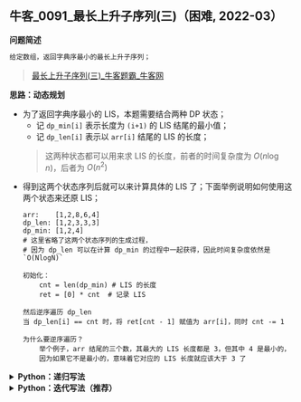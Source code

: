 ## 牛客_0091_最长上升子序列(三)（困难, 2022-03）
<!--info
tags: [DP]
source: 牛客
level: 困难
number: 0091
name: 最长上升子序列(三)
companies:
- 字节
- 百度
-->

<summary><b>问题简述</b></summary>

```txt
给定数组，返回字典序最小的最长上升子序列；
```
> [最长上升子序列(三)_牛客题霸_牛客网](https://www.nowcoder.com/practice/9cf027bf54714ad889d4f30ff0ae5481)

<!-- 
<details><summary><b>详细描述</b></summary>

```txt
```

</details>
-->


<!-- <div align="center"><img src="../../../_assets/xxx.png" height="300" /></div> -->

<summary><b>思路：动态规划</b></summary>

- 为了返回字典序最小的 LIS，本题需要结合两种 DP 状态；
    - 记 `dp_min[i]` 表示长度为 `(i+1)` 的 LIS 结尾的最小值；
    - 记 `dp_len[i]` 表示以 `arr[i]` 结尾的 LIS 的长度；
    > 这两种状态都可以用来求 LIS 的长度，前者的时间复杂度为 $O(n\log n)$，后者为 $O(n^2)$
- 得到这两个状态序列后就可以来计算具体的 LIS 了；下面举例说明如何使用这两个状态来还原 LIS；
    ```
    arr:    [1,2,8,6,4]
    dp_len: [1,2,3,3,3]
    dp_min: [1,2,4]
    # 这里省略了这两个状态序列的生成过程，
    # 因为 dp_len 可以在计算 dp_min 的过程中一起获得，因此时间复杂度依然是 `O(NlogN)`

    初始化：
        cnt = len(dp_min) # LIS 的长度
        ret = [0] * cnt  # 记录 LIS

    然后逆序遍历 dp_len
    当 dp_len[i] == cnt 时，将 ret[cnt - 1] 赋值为 arr[i]，同时 cnt -= 1

    为什么要逆序遍历？
        举个例子，arr 结尾的三个数，其最大的 LIS 长度都是 3，但其中 4 是最小的，
        因为如果它不是最小的，意味着它对应的 LIS 长度就应该大于 3 了
    ```

<details><summary><b>Python：递归写法</b></summary>

```python
class Solution:
    def LIS(self, arr: List[int]) -> List[int]:
        if not arr: return []
        
        import sys
        from bisect import bisect_left
        sys.setrecursionlimit(1000000)
        
        dp_min = []  # dp_min[i] 表示长度为 (i+1) 的 LIS 结尾的最小值
        dp_len = []  # dp_len[i] 表示以 arr[i] 结尾的 LIS 的长度

        def dfs(i):
            if i == 0:
                dp_min.append(arr[0])
                dp_len.append(1)
                return 
            
            dfs(i - 1)
            
            if arr[i] > dp_min[-1]:
                dp_min.append(arr[i])
                dp_len.append(len(dp_min))
            else:
                idx = bisect_left(dp_min, arr[i])
                dp_min[idx] = arr[i]
                dp_len.append(idx + 1)  # 这里直接使用索引作为长度，如果没有 dp_min，就需要顺序遍历，这也是 dp_len 时间复杂度高的原因
        
        N = len(arr)
        dfs(N - 1)
        
        cnt = len(dp_min)
        ret = [0] * cnt
        for i in range(len(arr) - 1, -1, -1):
            if dp_len[i] == cnt:
                cnt -= 1
                ret[cnt] = arr[i]
        
        return ret
```

</details>

<details><summary><b>Python：迭代写法（推荐）</b></summary>

```python
class Solution:
    def LIS(self, arr: List[int]) -> List[int]:
        if not arr: return []
        
        from bisect import bisect_left
        
        dp_min = [arr[0]]  # dp_min[i] 表示长度为 (i+1) 的 LIS 结尾的最小值
        dp_len = [1]  # dp_len[i] 表示以 arr[i] 结尾的 LIS 的长度

        N = len(arr)
        for i in range(1, N):
            if arr[i] > dp_min[-1]:
                dp_min.append(arr[i])
                dp_len.append(len(dp_min))
            else:
                idx = bisect_left(dp_min, arr[i])
                dp_min[idx] = arr[i]
                dp_len.append(idx + 1)  # 这里直接使用索引作为长度，如果没有 dp_min，就需要顺序遍历，这也是 dp_len 时间复杂度高的原因
        
        cnt = len(dp_min)
        ret = [0] * cnt
        for i in range(len(arr) - 1, -1, -1):
            if dp_len[i] == cnt:
                cnt -= 1
                ret[cnt] = arr[i]
        
        return ret
```

</details>

